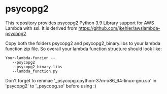 # psycopg2
This repository provides psycopg2 Python 3.9 Library support for AWS Lambda with ssl.
It is derived from https://github.com/jkehler/awslambda-psycopg2

Copy both the folders psycopg2 and psycopg2_binary.libs to your lambda function zip file.
So overall your lambda function structure should look like:
```
Your-lambda-funcion --
   --psycopg2
   --psycopg2_binary.libs
   --lambda_function.py
``` 
Don't forget to renmae '_psycopg.cpython-37m-x86_64-linux-gnu.so' in 'psycopg2' to '_psycopg.so' before using :)

